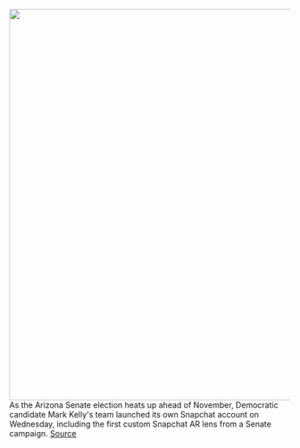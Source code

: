 <img src='https://cdn.vox-cdn.com/thumbor/owpVjEmw8VSx5IiqEjmt-OSaZFI=/0x0:502x223/1200x800/filters:focal(203x75:283x155)/cdn.vox-cdn.com/uploads/chorus_image/image/67458210/Screen_Shot_2020_09_23_at_5.03.54_PM.0.png' width='700px' /><br/>
As the Arizona Senate election heats up ahead of November, Democratic candidate Mark Kelly's team launched its own Snapchat account on Wednesday, including the first custom Snapchat AR lens from a Senate campaign.
<a href='https://www.theverge.com/2020/9/23/21453234/mark-kelly-nasa-astronaut-snapchat-ar-lens-arizona-senate-race'> Source <a/>